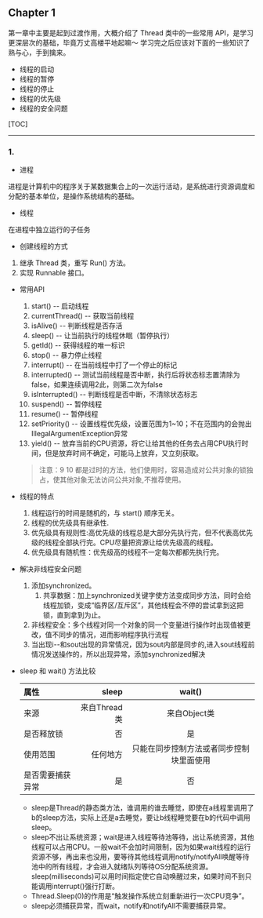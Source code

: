 Chapter 1
---

第一章中主要是起到过渡作用，大概介绍了 Thread 类中的一些常用 API，是学习更深层次的基础，毕竟万丈高楼平地起嘛～
学习完之后应该对下面的一些知识了熟与心，手到擒来。
- 线程的启动
- 线程的暂停
- 线程的停止
- 线程的优先级
- 线程的安全问题

 
 [TOC]

------ 
### 1. 
 - 进程
 
 进程是计算机中的程序关于某数据集合上的一次运行活动，是系统进行资源调度和分配的基本单位，是操作系统结构的基础。

 - 线程
 
 在进程中独立运行的子任务
 
 - 创建线程的方式
 
 1. 继承 Thread 类，重写 Run() 方法。
 2. 实现 Runnable 接口。
 
 - 常用API 
    1. start() -- 启动线程
    2. currentThread() -- 获取当前线程
    3. isAlive() -- 判断线程是否存活
    4. sleep() -- 让当前执行的线程休眠（暂停执行）
    5. getId() -- 获得线程的唯一标识
    6. stop() -- 暴力停止线程
    7. interrupt() -- 在当前线程中打了一个停止的标记
    8. interrupted() -- 测试当前线程是否中断，执行后将状态标志置清除为false，如果连续调用2此，则第二次为false
    9. isInterrupted() -- 判断线程是否中断，不清除状态标志
    10. suspend() -- 暂停线程
    11. resume()  -- 暂停线程
    12. setPriority()  -- 设置线程优先级，设置范围为1~10；不在范围内的会抛出IllegalArgumentException异常
    13. yield() -- 放弃当前的CPU资源，将它让给其他的任务去占用CPU执行时间，但是放弃时间不确定，可能马上放弃，又立刻获取。 
    >注意：9 10 都是过时的方法，他们使用时，容易造成对公共对象的锁独占，使其他对象无法访问公共对象,不推荐使用。
    
 - 线程的特点
 
    1. 线程运行的时间是随机的，与 start() 顺序无关。
    2. 线程的优先级具有继承性.
    3. 优先级具有规则性:高优先级的线程总是大部分先执行完，但不代表高优先级的线程全部执行完。CPU尽量把资源让给优先级高的线程。
    4. 优先级具有随机性：优先级高的线程不一定每次都都先执行完。
 
 - 解决非线程安全问题
    1. 添加synchronized。
        1. 共享数据：加上synchronized关键字使方法变成同步方法，同时会给线程加锁，变成“临界区/互斥区”，其他线程会不停的尝试拿到这把锁，直到拿到为止。
    2. 非线程安全：多个线程对同一个对象的同一个变量进行操作时出现值被更改，值不同步的情况，进而影响程序执行流程
    3. 当出现i--和sout出现的异常情况，因为sout内部是同步的,进入sout线程前情况发送操作的，所以出现异常，添加synchronized解决   
    
- sleep 和 wait() 方法比较

    | 属性     | sleep| wait()|
    |:--------|---------:|:-------:|
    | 来源| 来自Thread类| 来自Object类      |
    | 是否释放锁| 否| 是      |   
    | 使用范围| 任何地方| 只能在同步控制方法或者同步控制块里面使用      |    
    | 是否需要捕获异常| 是| 否      |   

    - sleep是Thread的静态类方法，谁调用的谁去睡觉，即使在a线程里调用了b的sleep方法，实际上还是a去睡觉，要让b线程睡觉要在b的代码中调用sleep。
    - sleep不出让系统资源；wait是进入线程等待池等待，出让系统资源，其他线程可以占用CPU。一般wait不会加时间限制，因为如果wait线程的运行资源不够，再出来也没用，要等待其他线程调用notify/notifyAll唤醒等待池中的所有线程，才会进入就绪队列等待OS分配系统资源。sleep(milliseconds)可以用时间指定使它自动唤醒过来，如果时间不到只能调用interrupt()强行打断。
    - Thread.Sleep(0)的作用是“触发操作系统立刻重新进行一次CPU竞争”。
    - sleep必须捕获异常，而wait，notify和notifyAll不需要捕获异常。







































